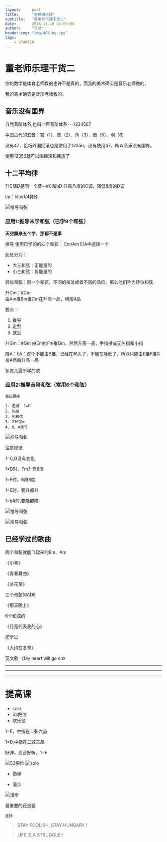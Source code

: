 ```yaml
---
layout:     post
title:      "男神讲乐理"
subtitle:   "董老师乐理干货二"
date:       2016-11-18 24:00:00
author:     "子文"
header-img: "img/404-bg.jpg"
tags:
    - STARTER
---
```



# 董老师乐理干货二

你的数学是体育老师教的也许不是真的，而我的美术确实是音乐老师教的。

我的美术确实是音乐老师教的。


## 音乐没有国界
自然音阶体系,也叫七声音阶体系---1234567 

中国古代的五音：宫（1）、商（2）、角（3）、徵（5）、羽（6） 

没有47，恰巧外国摇滚也是使用了12356，没有使用47，所以音乐没有国界。

使用12356就可以唱摇滚和民族了
## 十二平均律
升C降D是同一个音--#C和bD 升高八度的C调，降低8度的D调

tip：blus1/4特殊

![推导和弦](/img/2016-11-18/IMG_2147.JPG)

### 应用1:推导未学和弦（已学9个和弦）
**天空飘来五个字，那都不是事**

推导
使用已学的的四个和弦： Em/Am E/A中选择一个

此处分为：

- 大三和弦：正能量的
- 小三和弦：负能量的

转位和弦：同一个和弦，不同的按法或者不同的品位，那么他们称为转位和弦

升Cm：#Cm</br>
由Am推Bm推Cm在升高一品，横按4品

要点：

1. 推导
2. 定型
3. 就近

升Gm：#Gm  由Em推Fm推Gm，然后升高一品，手指换成无名指和小指

降A：bA：这个不能由B推，已经在琴头了，不能在降低了，所以只能由E推F推G推A然后升高一品

多练几遍所学的歌

### 应用2:推导音阶和弦（常用6个和弦）
```
董氏程序

1. 定调  1=D
2. 列级  
3. 列和弦
3. 236加m
4. b、#调节
```
![推导和弦](/img/2016-11-18/highlow.jpeg)

注意规律

1=C,G没有变化

1=D时，Fm升高8度

1=F时，B降8度

1=E时，要升都升

1=bA时,要降都降

![推导和弦](/img/2016-11-18/IMG_2132.JPG)

![推导和弦](/img/2016-11-18/IMG_2133.JPG)

## 已经学过的歌曲
两个和弦就能飞起来的Em、Am

《小草》

《青春舞曲》

《兰花草》

三个和弦的ADE

《那天晚上》

6个和弦的

《月亮代表我的心》

还学过

《大约在冬季》

英文歌
《My heart will go on》



***

---

- - - -

# 提高课

- solo
- 53把位
- 欢乐颂

1=F，中指在二弦六品 

1=D,中指在二弦三品

好弹，高音好听，1=F

![53把位](/img/2016-11-18/53bawei.JPG)
![solo](/img/2016-11-18/solo.JPG)


- 指弹

- 漫步

![漫步](/img/2016-11-18/manbu.JPG)


最重要的还是要 

```
坚持
```


>  STAY FOOLISH, STAY HUNGARY !


>  LIFE IS A STRUGGLE !


























